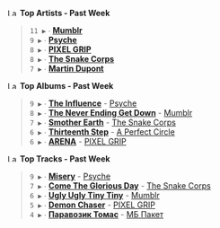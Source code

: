 <!--START_LASTFM_ARTISTS:{"period": "7day", "rows": 5}-->
<a href="https://last.fm" target="_blank"><img src="https://user-images.githubusercontent.com/17434202/215290617-e793598d-d7c9-428f-9975-156db1ba89cc.svg" alt="Last.fm Logo" width="18" height="13"/></a> **Top Artists - Past Week**

> `11 ▶️` ∙ **[Mumblr](https://www.last.fm/music/Mumblr)**<br/>
> `9 ▶️` ∙ **[Psyche](https://www.last.fm/music/Psyche)**<br/>
> `8 ▶️` ∙ **[PIXEL GRIP](https://www.last.fm/music/PIXEL+GRIP)**<br/>
> `8 ▶️` ∙ **[The Snake Corps](https://www.last.fm/music/The+Snake+Corps)**<br/>
> `7 ▶️` ∙ **[Martin Dupont](https://www.last.fm/music/Martin+Dupont)**<br/>
<!--END_LASTFM_ARTISTS-->

<!--START_LASTFM_ALBUMS:{"period": "7day", "rows": 5}-->
<a href="https://last.fm" target="_blank"><img src="https://user-images.githubusercontent.com/17434202/215290617-e793598d-d7c9-428f-9975-156db1ba89cc.svg" alt="Last.fm Logo" width="18" height="13"/></a> **Top Albums - Past Week**

> `9 ▶️` ∙ **[The Influence](https://www.last.fm/music/Psyche/The+Influence)** - [Psyche](https://www.last.fm/music/Psyche)<br/>
> `8 ▶️` ∙ **[The Never Ending Get Down](https://www.last.fm/music/Mumblr/The+Never+Ending+Get+Down)** - [Mumblr](https://www.last.fm/music/Mumblr)<br/>
> `7 ▶️` ∙ **[Smother Earth](https://www.last.fm/music/The+Snake+Corps/Smother+Earth)** - [The Snake Corps](https://www.last.fm/music/The+Snake+Corps)<br/>
> `6 ▶️` ∙ **[Thirteenth Step](https://www.last.fm/music/A+Perfect+Circle/Thirteenth+Step)** - [A Perfect Circle](https://www.last.fm/music/A+Perfect+Circle)<br/>
> `6 ▶️` ∙ **[ARENA](https://www.last.fm/music/PIXEL+GRIP/ARENA)** - [PIXEL GRIP](https://www.last.fm/music/PIXEL+GRIP)<br/>
<!--END_LASTFM_ALBUMS-->

<!--START_LASTFM_TRACKS:{"period": "7day", "rows": 5}-->
<a href="https://last.fm" target="_blank"><img src="https://user-images.githubusercontent.com/17434202/215290617-e793598d-d7c9-428f-9975-156db1ba89cc.svg" alt="Last.fm Logo" width="18" height="13"/></a> **Top Tracks - Past Week**

> `9 ▶️` ∙ **[Misery](https://www.last.fm/music/Psyche/_/Misery)** - [Psyche](https://www.last.fm/music/Psyche)<br/>
> `7 ▶️` ∙ **[Come The Glorious Day](https://www.last.fm/music/The+Snake+Corps/_/Come+The+Glorious+Day)** - [The Snake Corps](https://www.last.fm/music/The+Snake+Corps)<br/>
> `6 ▶️` ∙ **[Ugly Ugly Tiny Tiny](https://www.last.fm/music/Mumblr/_/Ugly+Ugly+Tiny+Tiny)** - [Mumblr](https://www.last.fm/music/Mumblr)<br/>
> `5 ▶️` ∙ **[Demon Chaser](https://www.last.fm/music/PIXEL+GRIP/_/Demon+Chaser)** - [PIXEL GRIP](https://www.last.fm/music/PIXEL+GRIP)<br/>
> `4 ▶️` ∙ **[Паравозик Томас](https://www.last.fm/music/%D0%9C%D0%91+%D0%9F%D0%B0%D0%BA%D0%B5%D1%82/_/%D0%9F%D0%B0%D1%80%D0%B0%D0%B2%D0%BE%D0%B7%D0%B8%D0%BA+%D0%A2%D0%BE%D0%BC%D0%B0%D1%81)** - [МБ Пакет](https://www.last.fm/music/%D0%9C%D0%91+%D0%9F%D0%B0%D0%BA%D0%B5%D1%82)<br/>
<!--END_LASTFM_TRACKS-->